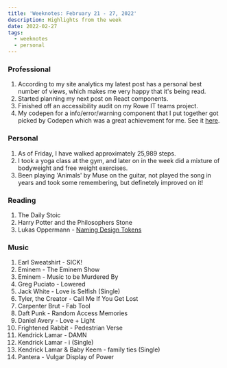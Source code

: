 ```yaml
---
title: 'Weeknotes: February 21 - 27, 2022'
description: Highlights from the week
date: 2022-02-27
tags:
  - weeknotes
  - personal
---
```


### Professional

1. According to my site analytics my latest post has a personal best number of views, which makes me very happy that it's being read.
1. Started planning my next post on React components.
1. Finished off an accessibility audit on my Rowe IT teams project.
1. My codepen for a info/error/warning component that I put together got picked by Codepen which was a great achievement for me. See it [here](https://codepen.io/dominickjay217/pen/BamOBRZ).

### Personal

1. As of Friday, I have walked approximately 25,989 steps.
1. I took a yoga class at the gym, and later on in the week did a mixture of bodyweight and free weight exercises.
1. Been playing 'Animals' by Muse on the guitar, not played the song in years and took some remembering, but definetely improved on it!

### Reading

1. The Daily Stoic
1. Harry Potter and the Philosophers Stone
1. Lukas Oppermann - [Naming Design Tokens](https://uxdesign.cc/naming-design-tokens-9454818ed7cb)

### Music

1. Earl Sweatshirt - SICK!
1. Eminem - The Eminem Show
1. Eminem - Music to be Murdered By
1. Greg Puciato - Lowered
1. Jack White - Love is Selfish (Single)
1. Tyler, the Creator - Call Me If You Get Lost
1. Carpenter Brut - Fab Tool
1. Daft Punk - Random Access Memories
1. Daniel Avery - Love + Light
1. Frightened Rabbit - Pedestrian Verse
1. Kendrick Lamar - DAMN
1. Kendrick Lamar - i (Single)
1. Kendrick Lamar & Baby Keem - family ties (Single)
1. Pantera - Vulgar Display of Power
